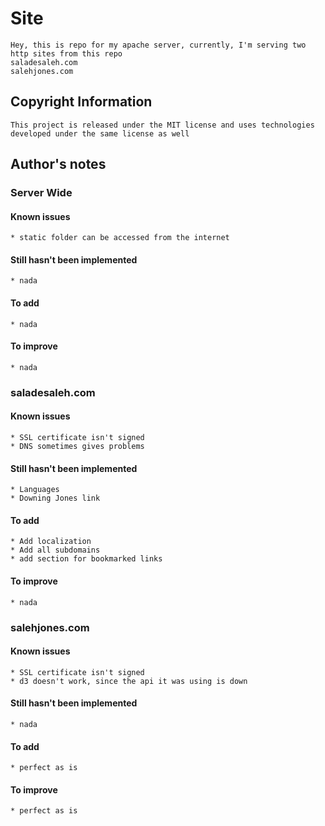 # Site
	Hey, this is repo for my apache server, currently, I'm serving two http sites from this repo
	saladesaleh.com
	salehjones.com

## Copyright Information
	This project is released under the MIT license and uses technologies developed under the same license as well

## Author's notes
### Server Wide
#### Known issues
	* static folder can be accessed from the internet
#### Still hasn't been implemented
	* nada
#### To add
	* nada
#### To improve
	* nada
### saladesaleh.com
#### Known issues
	* SSL certificate isn't signed
	* DNS sometimes gives problems
#### Still hasn't been implemented
	* Languages
	* Downing Jones link
#### To add
	* Add localization
	* Add all subdomains
	* add section for bookmarked links
#### To improve
	* nada

### salehjones.com
#### Known issues
	* SSL certificate isn't signed
	* d3 doesn't work, since the api it was using is down
#### Still hasn't been implemented
	* nada
#### To add
	* perfect as is
#### To improve
	* perfect as is
